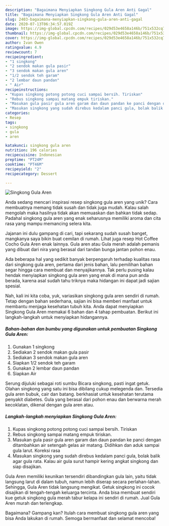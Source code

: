 ```yaml
---
description: "Bagaimana Menyiapkan Singkong Gula Aren Anti Gagal"
title: "Bagaimana Menyiapkan Singkong Gula Aren Anti Gagal"
slug: 2403-bagaimana-menyiapkan-singkong-gula-aren-anti-gagal
date: 2020-07-13T06:34:57.019Z
image: https://img-global.cpcdn.com/recipes/029d53e4658a146b/751x532cq70/singkong-gula-aren-foto-resep-utama.jpg
thumbnail: https://img-global.cpcdn.com/recipes/029d53e4658a146b/751x532cq70/singkong-gula-aren-foto-resep-utama.jpg
cover: https://img-global.cpcdn.com/recipes/029d53e4658a146b/751x532cq70/singkong-gula-aren-foto-resep-utama.jpg
author: Ivan Owen
ratingvalue: 4.9
reviewcount: 7
recipeingredient:
- "1 singkong"
- "2 sendok makan gula pasir"
- "3 sendok makan gula aren"
- "1/2 sendok teh garam"
- "2 lembar daun pandan"
- " Air"
recipeinstructions:
- "Kupas singkong potong potong cuci sampai bersih. Tiriskan"
- "Rebus singkong sampai matang empuk tiriskan."
- "Masukan gula pasir gula aren garam dan daun pandan ke panci dengan ditambahkan air setengah gelas air matang. Didihkan dan aduk sampai gula larut. Koreksi rasa"
- "Masukan singkong yang sudah direbus kedalam panci gula, bolak balik agar gula rata. Kalau air gula surut hampir kering angkat singkong dan siap disajikan."
categories:
- Resep
tags:
- singkong
- gula
- aren

katakunci: singkong gula aren 
nutrition: 196 calories
recipecuisine: Indonesian
preptime: "PT24M"
cooktime: "PT46M"
recipeyield: "2"
recipecategory: Dessert

---
```



![Singkong Gula Aren](https://img-global.cpcdn.com/recipes/029d53e4658a146b/751x532cq70/singkong-gula-aren-foto-resep-utama.jpg)

Anda sedang mencari inspirasi resep singkong gula aren yang unik? Cara membuatnya memang tidak susah dan tidak juga mudah. Kalau salah mengolah maka hasilnya tidak akan memuaskan dan bahkan tidak sedap. Padahal singkong gula aren yang enak seharusnya memiliki aroma dan cita rasa yang mampu memancing selera kita.

Jajanan ini dulu gampang di cari, tapi sekarang sudah susah banget, mangkanya saya bikin buat cemilan di rumah. Lihat juga resep Hot Coffee Cocho Gula Aren enak lainnya. Gula aren atau Gula merah adalah pemanis yang dibuat dari nira yang berasal dari tandan bunga jantan pohon enau.

Ada beberapa hal yang sedikit banyak berpengaruh terhadap kualitas rasa dari singkong gula aren, pertama dari jenis bahan, lalu pemilihan bahan segar hingga cara membuat dan menyajikannya. Tak perlu pusing kalau hendak menyiapkan singkong gula aren yang enak di mana pun anda berada, karena asal sudah tahu triknya maka hidangan ini dapat jadi sajian spesial.


Nah, kali ini kita coba, yuk, variasikan singkong gula aren sendiri di rumah. Tetap dengan bahan sederhana, sajian ini bisa memberi manfaat untuk membantu menjaga kesehatan tubuh kita. Anda dapat menyiapkan Singkong Gula Aren memakai 6 bahan dan 4 tahap pembuatan. Berikut ini langkah-langkah untuk menyiapkan hidangannya.

<!--inarticleads1-->

##### Bahan-bahan dan bumbu yang digunakan untuk pembuatan Singkong Gula Aren:

1. Gunakan 1 singkong
1. Sediakan 2 sendok makan gula pasir
1. Sediakan 3 sendok makan gula aren
1. Siapkan 1/2 sendok teh garam
1. Gunakan 2 lembar daun pandan
1. Siapkan  Air


Serung dijuluki sebagai roti sumbu Bicara singkong, pasti ingat getuk. Olahan singkong yang satu ini bisa dibilang cukup melegenda dan. Tersedia gula aren bubuk, cair dan batang. berkhasiat untuk kesehatan terutama penyakit diabetes. Gula yang berasal dari pohon enau dan berwarna merah kecoklatan, dikenal dengan gula aren atau. 

<!--inarticleads2-->

##### Langkah-langkah menyiapkan Singkong Gula Aren:

1. Kupas singkong potong potong cuci sampai bersih. Tiriskan
1. Rebus singkong sampai matang empuk tiriskan.
1. Masukan gula pasir gula aren garam dan daun pandan ke panci dengan ditambahkan air setengah gelas air matang. Didihkan dan aduk sampai gula larut. Koreksi rasa
1. Masukan singkong yang sudah direbus kedalam panci gula, bolak balik agar gula rata. Kalau air gula surut hampir kering angkat singkong dan siap disajikan.


Gula Aren memiliki keunikan tersendiri dibandingkan gula lain, yaitu tidak langsung larut di dalam tubuh, namun lebih diserap secara perlahan-lahan. Sehingga, Gula Aren tidak langsung mengikat. Getuk singkong ini cocok disajikan di tengah-tengah keluarga tercinta. Anda bisa membuat sendiri kue getuk singkong gula merah tabur kelapa ini sendiri di rumah. Jual Gula Aren murah dan terlengkap. 

Bagaimana? Gampang kan? Itulah cara membuat singkong gula aren yang bisa Anda lakukan di rumah. Semoga bermanfaat dan selamat mencoba!
